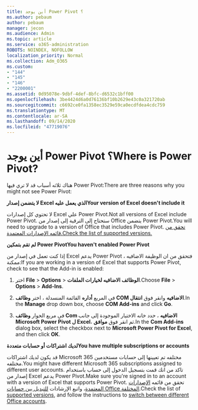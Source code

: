 ```yaml
---
title: أين يوجد Power Pivot ؟
ms.author: pebaum
author: pebaum
manager: jecon
ms.audience: Admin
ms.topic: article
ms.service: o365-administration
ROBOTS: NOINDEX, NOFOLLOW
localization_priority: Normal
ms.collection: Adm_O365
ms.custom:
- "144"
- "145"
- "146"
- "2200001"
ms.assetid: 0d95078e-9dbf-4def-8bfc-d6532c1bff00
ms.openlocfilehash: 3be4424d6a0d76136bf10b2629e43c0a321720ab
ms.sourcegitcommit: c6692ce0fa1358ec3529e59ca0ecdfdea4cdc759
ms.translationtype: MT
ms.contentlocale: ar-SA
ms.lasthandoff: 09/14/2020
ms.locfileid: "47719076"
---
```

# <a name="where-is-power-pivot"></a><span data-ttu-id="657a2-102">أين يوجد Power Pivot ؟</span><span class="sxs-lookup"><span data-stu-id="657a2-102">Where is Power Pivot?</span></span>

<span data-ttu-id="657a2-103">هناك ثلاثه أسباب قد لا تري فيها Power Pivot:</span><span class="sxs-lookup"><span data-stu-id="657a2-103">There are three reasons why you might not see Power Pivot:</span></span>
  
<span data-ttu-id="657a2-104">**لا يتضمن إصدار Excel الذي يعمل عليه**</span><span class="sxs-lookup"><span data-stu-id="657a2-104">**Your version of Excel doesn't include it**</span></span>
  
<span data-ttu-id="657a2-105">لا تحتوي كل إصدارات Excel علي Power Pivot.</span><span class="sxs-lookup"><span data-stu-id="657a2-105">Not all versions of Excel include Power Pivot.</span></span> <span data-ttu-id="657a2-106">ستحتاج إلى الترقية إلى إصدار من Office يتضمن Power Pivot.</span><span class="sxs-lookup"><span data-stu-id="657a2-106">You will need to upgrade to a version of Office that includes Power Pivot.</span></span> [<span data-ttu-id="657a2-107">تحقق من قائمه الإصدارات المعتمدة.</span><span class="sxs-lookup"><span data-stu-id="657a2-107">Check the list of supported versions.</span></span>](https://support.office.com/article/aa64e217-4b6e-410b-8337-20b87e1c2a4b.aspx)
  
<span data-ttu-id="657a2-108">**لم تقم بتمكين Power Pivot**</span><span class="sxs-lookup"><span data-stu-id="657a2-108">**You haven't enabled Power Pivot**</span></span>
  
<span data-ttu-id="657a2-109">إذا كنت تعمل في إصدار من Excel يدعم Power Pivot ، فتحقق من ان الوظيفة الاضافيه ممكنة:</span><span class="sxs-lookup"><span data-stu-id="657a2-109">If you are working in a version of Excel that supports Power Pivot, check to see that the Add-in is enabled:</span></span>
  
1. <span data-ttu-id="657a2-110">اختر **File** \> **Options** \> **الوظائف الاضافيه لخيارات الملفات**.</span><span class="sxs-lookup"><span data-stu-id="657a2-110">Choose **File** \> **Options** \> **Add-Ins**.</span></span>

2. <span data-ttu-id="657a2-111">في المربع **أداره** القائمة المنسدلة ، اختر **وظائف COM الاضافيه** وانقر فوق **انتقال**.</span><span class="sxs-lookup"><span data-stu-id="657a2-111">In the **Manage** drop down box, choose **COM Add-ins** and click **Go**.</span></span>

3. <span data-ttu-id="657a2-112">في مربع الحوار **وظائف Com الاضافيه** ، حدد خانه الاختيار الموجودة إلى جانب **Microsoft Power Pivot ل Excel**، ثم انقر فوق **موافق**.</span><span class="sxs-lookup"><span data-stu-id="657a2-112">In the **Com Add-ins** dialog box, select the checkbox next to **Microsoft Power Pivot for Excel**, and then click **OK**.</span></span>

<span data-ttu-id="657a2-113">**لديك اشتراكات أو حسابات متعددة**</span><span class="sxs-lookup"><span data-stu-id="657a2-113">**You have multiple subscriptions or accounts**</span></span>
  
<span data-ttu-id="657a2-114">قد يكون لديك اشتراكات Microsoft 365 مختلفه تم تعيينها إلى حسابات مستخدمين مختلفه.</span><span class="sxs-lookup"><span data-stu-id="657a2-114">You might have different Microsoft 365 subscriptions assigned to different user accounts.</span></span> <span data-ttu-id="657a2-115">تاكد من انك قمت بتسجيل الدخول إلى حساب باستخدام إصدار من Excel يدعم Power Pivot.</span><span class="sxs-lookup"><span data-stu-id="657a2-115">Make sure you're signed in to an account with a version of Excel that supports Power Pivot.</span></span> <span data-ttu-id="657a2-116">تحقق من قائمه [الإصدارات المعتمدة](https://support.office.com/article/aa64e217-4b6e-410b-8337-20b87e1c2a4b.aspx)، واتبع الإرشادات [للتبديل بين حسابات Office المختلفة](https://support.office.com/article/b9582171-fd1f-4284-9846-bdd72bb28426.aspx#BKMK_WebSwitchAccounts).</span><span class="sxs-lookup"><span data-stu-id="657a2-116">Check the list of [supported versions](https://support.office.com/article/aa64e217-4b6e-410b-8337-20b87e1c2a4b.aspx), and follow the instructions to [switch between different Office accounts](https://support.office.com/article/b9582171-fd1f-4284-9846-bdd72bb28426.aspx#BKMK_WebSwitchAccounts).</span></span>
